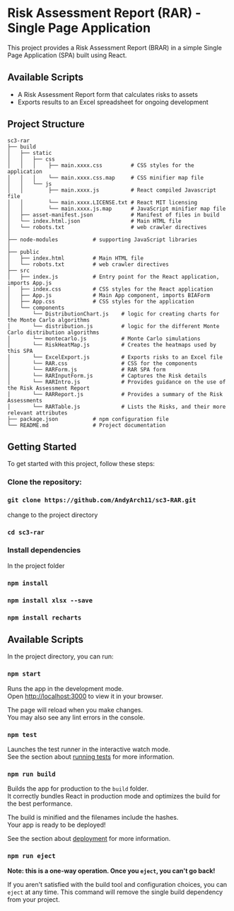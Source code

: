 # Risk Assessment Report (RAR) - Single Page Application

This project provides a Risk Assessment Report (BRAR) in a simple Single Page Application (SPA) built using React.

## Available Scripts

- A Risk Assessment Report form that calculates risks to assets
- Exports results to an Excel spreadsheet for ongoing development

## Project Structure

```
sc3-rar
├── build
│   ├── static        
│   │   ├── css  
│   │   │    ├── main.xxxx.css         # CSS styles for the application
│   │   │    └── main.xxxx.css.map     # CSS minifier map file
│   │   └── js 
│   │        ├── main.xxxx.js          # React compiled Javascript file
│   │        └── main.xxxx.LICENSE.txt # React MIT licensing
│   │        └── main.xxxx.js.map      # JavaScript minifier map file
│   ├── asset-manifest.json            # Manifest of files in build
│   └── index.html.json                # Main HTML file
│   └── robots.txt                     # web crawler directives
│ 
├── node-modules           # supporting JavaScript libraries
│ 
├── public
│   ├── index.html         # Main HTML file
│   └── robots.txt         # web crawler directives
├── src
│   ├── index.js           # Entry point for the React application, imports App.js
│   ├── index.css          # CSS styles for the React application
│   ├── App.js             # Main App component, imports BIAForm
│   ├── App.css            # CSS styles for the application
│   └── components
│       └── DistributionChart.js    # logic for creating charts for the Monte Carlo algorithms
│       └── distribution.js         # logic for the different Monte Carlo distribution algorithms
│       └── montecarlo.js           # Monte Carlo simulations
│       └── RiskHeatMap.js          # Creates the heatmaps used by this SPA
│       └── ExcelExport.js          # Exports risks to an Excel file
│       └── RAR.css                 # CSS for the components
│       └── RARForm.js              # RAR SPA form
│       └── RARInputForm.js         # Captures the Risk details
│       └── RARIntro.js             # Provides guidance on the use of the Risk Assessment Report
│       └── RARReport.js            # Provides a summary of the Risk Assessments
│       └── RARTable.js             # Lists the Risks, and their more relevant attributes
├── package.json           # npm configuration file
└── README.md              # Project documentation
```

## Getting Started

To get started with this project, follow these steps:

### Clone the repository:
 
### `git clone https://github.com/AndyArch11/sc3-RAR.git`

change to the project directory
### `cd sc3-rar`

### Install dependencies

In the project folder

### `npm install`
### `npm install xlsx --save`
### `npm install recharts`

## Available Scripts

In the project directory, you can run:

### `npm start`

Runs the app in the development mode.\
Open [http://localhost:3000](http://localhost:3000) to view it in your browser.

The page will reload when you make changes.\
You may also see any lint errors in the console.

### `npm test`

Launches the test runner in the interactive watch mode.\
See the section about [running tests](https://facebook.github.io/create-react-app/docs/running-tests) for more information.

### `npm run build`

Builds the app for production to the `build` folder.\
It correctly bundles React in production mode and optimizes the build for the best performance.

The build is minified and the filenames include the hashes.\
Your app is ready to be deployed!

See the section about [deployment](https://facebook.github.io/create-react-app/docs/deployment) for more information.

### `npm run eject`

**Note: this is a one-way operation. Once you `eject`, you can't go back!**

If you aren't satisfied with the build tool and configuration choices, you can `eject` at any time. This command will remove the single build dependency from your project.
